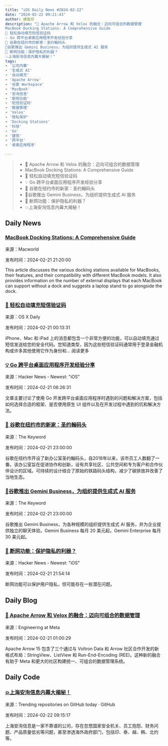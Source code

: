 ```yaml
---
title: "iOS Daily News #2024-02-22"
date: "2024-02-22 09:21:43"
author: 摸鱼仔
description: "🚀 Apache Arrow 和 Velox 的融合：迈向可组合的数据管理
MacBook Docking Stations: A Comprehensive Guide
📱 轻松自动填充短信验证码
💡 Go 跨平台桌面应用程序开发经验分享
🏢 谷歌在纽约市的新家：圣约翰码头
🌟谷歌推出 Gemini Business，为组织提供生成式 AI 服务
📱 断网功能：保护隐私的利器？
💥上海安洵信息内幕大揭秘！"
tags: 
- '公司内幕'
- '生成式 AI'
- '自动填充'
- 'Apache Arrow'
- '谷歌 Workspace'
- 'MacBook'
- '安洵信息'
- '断网功能'
- '短信验证码'
- '数据管理'
- 'Velox'
- '隐私保护'
- 'Docking Stations'
- '科技'
- 'Go'
- '建筑'
- '跨平台'
- '桌面应用程序'

---
```


> * 🚀 Apache Arrow 和 Velox 的融合：迈向可组合的数据管理
> * MacBook Docking Stations: A Comprehensive Guide
> * 📱 轻松自动填充短信验证码
> * 💡 Go 跨平台桌面应用程序开发经验分享
> * 🏢 谷歌在纽约市的新家：圣约翰码头
> * 🌟谷歌推出 Gemini Business，为组织提供生成式 AI 服务
> * 📱 断网功能：保护隐私的利器？
> * 💥上海安洵信息内幕大揭秘！

## Daily News

### [MacBook Docking Stations: A Comprehensive Guide](https://www.macworld.com/article/668894/best-thunderbolt-3-4-and-usb-c-docking-stations-for-macbook-pro-and-air.html)

来源：Macworld

发布时间：2024-02-21 21:20:00

This article discusses the various docking stations available for MacBooks, their features, and their compatibility with different MacBook models. It also provides information on the number of external displays that each MacBook can support without a dock and suggests a laptop stand to go alongside the dock.

### [📱 轻松自动填充短信验证码](https://osxdaily.com/2024/02/20/how-to-automatically-fill-sms-passcodes-security-codes-on-iphone-ipad-mac/)

来源：OS X Daily

发布时间：2024-02-21 00:13:31

iPhone、Mac 和 iPad 上的消息都包含一个非常方便的功能，可以自动填充通过短信发送给您的安全代码。您知道类型，因为这些短信验证码通常用于登录金融机构或许多其他使用它作为身份和... 阅读更多

### [💡 Go 跨平台桌面应用程序开发经验分享](https://news.ycombinator.com/item?id=39447825)

来源：Hacker News - Newest: "iOS"

发布时间：2024-02-21 06:26:31

文章主要讨论了使用 Go 开发跨平台桌面应用程序时遇到的问题和解决方案，包括如何选择合适的框架、是否使用原生 UI 组件以及在开发过程中遇到的坑和解决方法。

### [🏢 谷歌在纽约市的新家：圣约翰码头](https://blog.google/inside-google/life-at-google/google-nyc-st-johns-terminal-office/)

来源：The Keyword

发布时间：2024-02-21 23:00:00

谷歌在纽约市开设了新办公室圣约翰码头，自2018年以来，该市员工人数翻了一番。该办公室旨在促进协作和创新，设有共享社区、公共空间和专为客户和合作伙伴设计的区域。可持续的设计结合了原始的铁路码头结构，减少了碳排放并改善了当地生态。

### [🌟谷歌推出 Gemini Business，为组织提供生成式 AI 服务](https://blog.google/products/workspace/google-gemini-workspace/)

来源：The Keyword

发布时间：2024-02-21 23:00:00

谷歌推出 Gemini Business，为各种规模的组织提供生成式 AI 服务，并为企业提供独立的聊天体验。Gemini Business 每月 20 美元起，Gemini Enterprise 每月 30 美元起。

### [📱 断网功能：保护隐私的利器？](https://news.ycombinator.com/item?id=39453799)

来源：Hacker News - Newest: "iOS"

发布时间：2024-02-21 21:54:14

断网功能可以保护用户隐私，但可能存在一些潜在问题。

## Daily Blog

### [🚀 Apache Arrow 和 Velox 的融合：迈向可组合的数据管理](https://engineering.fb.com/2024/02/20/developer-tools/velox-apache-arrow-15-composable-data-management/)

来源：Engineering at Meta

发布时间：2024-02-21 01:00:29

Apache Arrow 15 包含了三个通过与 Voltron Data 和 Arrow 社区合作开发的新格式布局：StringView、ListView 和 Run-End-Encoding (REE)。这种新的融合有助于 Meta 和更大的社区构建统一、可组合的数据管理系统。

## Daily Code

### [💥上海安洵信息内幕大揭秘！](https://github.com/I-S00N/I-S00N)

来源：Trending repositories on GitHub today · GitHub

发布时间：2024-02-22 09:15:17

上海安洵信息是一家不靠谱的公司，存在忽悠国家安全机关、员工抱怨、财务问题、产品质量低劣等问题，甚至渗透海外政府部门，包括印、泰、越、韩、北约等。
